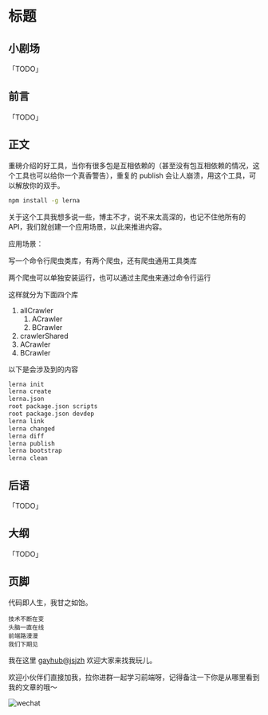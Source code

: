 # 标题

## 小剧场

「TODO」

## 前言

「TODO」

## 正文

重磅介绍的好工具，当你有很多包是互相依赖的（甚至没有包互相依赖的情况，这个工具也可以给你一个真香警告），重复的 publish 会让人崩溃，用这个工具，可以解放你的双手。

```bash
npm install -g lerna
```

关于这个工具我想多说一些，博主不才，说不来太高深的，也记不住他所有的 API，我们就创建一个应用场景，以此来推进内容。

应用场景：

写一个命令行爬虫类库，有两个爬虫，还有爬虫通用工具类库

两个爬虫可以单独安装运行，也可以通过主爬虫来通过命令行运行

这样就分为下面四个库

1. allCrawler
   1. ACrawler
   2. BCrawler
2. crawlerShared
3. ACrawler
4. BCrawler

以下是会涉及到的内容

```bash
lerna init
lerna create
lerna.json
root package.json scripts
root package.json devdep
lerna link
lerna changed
lerna diff
lerna publish
lerna bootstrap
lerna clean
```

## 后语

「TODO」

## 大纲

「TODO」

## 页脚

代码即人生，我甘之如饴。

```
技术不断在变
头脑一直在线
前端路漫漫
我们下期见
```

我在这里 [gayhub@jsjzh](https://github.com/jsjzh) 欢迎大家来找我玩儿。

欢迎小伙伴们直接加我，拉你进群一起学习前端呀，记得备注一下你是从哪里看到我的文章的哦～

![wechat](https://i.loli.net/2019/03/11/5c867208cc9c0.jpg)
